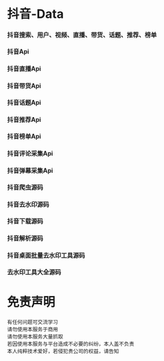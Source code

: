 # 抖音-Data
#### 抖音搜索、用户、视频、直播、带货、话题、推荐、榜单  
#### 抖音Api  
#### 抖音直播Api  
#### 抖音带货Api  
#### 抖音话题Api  
#### 抖音推荐Api  
#### 抖音榜单Api  
#### 抖音评论采集Api  
#### 抖音弹幕采集Api   
#### 抖音爬虫源码 
#### 抖音去水印源码 
#### 抖音下载源码   
#### 抖音解析源码   
#### 抖音桌面批量去水印工具源码
#### 去水印工具大全源码

#  免责声明
```
有任何问题可交流学习  
请勿使用本服务于商用  
请勿使用本服务大量抓取  
若因使用本服务与平台造成不必要的纠纷，本人盖不负责  
本人纯粹技术爱好，若侵犯贵公司的权益，请告知  
```
